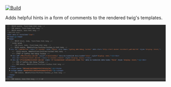 [![Build](https://github.com/lukasz-zaroda/TwigHintsExtension/actions/workflows/main.yml/badge.svg)](https://github.com/lukasz-zaroda/TwigHintsExtension/actions/workflows/main.yml)

Adds helpful hints in a form of comments to the rendered twig's templates.

![Image](docs/images/img.png)